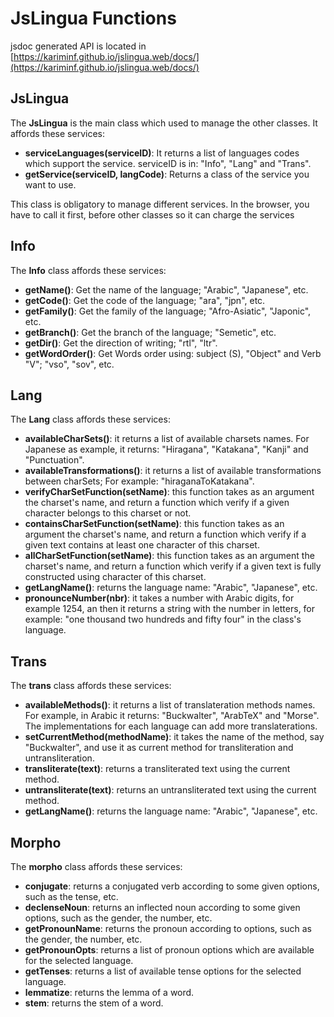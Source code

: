 
# JsLingua Functions

jsdoc generated API is located in [https://kariminf.github.io/jslingua.web/docs/](https://kariminf.github.io/jslingua.web/docs/)


## JsLingua

The **JsLingua** is the main class which used to manage the other classes.
It affords these services:
* **serviceLanguages(serviceID)**: It returns a list of languages codes which support the service.
serviceID is in: "Info", "Lang" and "Trans".
* **getService(serviceID, langCode)**: Returns a class of the service you want to use.

This class is obligatory to manage different services.
In the browser, you have to call it first, before other classes so it can charge the services

## Info

The **Info** class affords these services:
* **getName()**: Get the name of the language; "Arabic", "Japanese", etc.
* **getCode()**: Get the code of the language; "ara", "jpn", etc.
* **getFamily()**: Get the family of the language; "Afro-Asiatic", "Japonic", etc.
* **getBranch()**: Get the branch of the language; "Semetic", etc.
* **getDir()**: Get the direction of writing; "rtl", "ltr".
* **getWordOrder()**: Get Words order using: subject (S), "Object" and Verb "V"; "vso", "sov", etc.

## Lang

The **Lang** class affords these services:
* **availableCharSets()**: it returns a list of available charsets names. For Japanese as example, it returns: "Hiragana", "Katakana", "Kanji" and "Punctuation".
* **availableTransformations()**: it returns a list of available transformations between charSets; For example: "hiraganaToKatakana".
* **verifyCharSetFunction(setName)**: this function takes as an argument the charset's name, and return a function which verify if a given character belongs to this charset or not.
* **containsCharSetFunction(setName)**: this function takes as an argument the charset's name, and return a function which verify if a given text contains at least one character of this charset.
* **allCharSetFunction(setName)**: this function takes as an argument the charset's name, and return a function which verify if a given text is fully constructed using character of this charset.
* **getLangName()**: returns the language name: "Arabic", "Japanese", etc.
* **pronounceNumber(nbr)**: it takes a number with Arabic digits, for example 1254, an then it returns a string with the number in letters, for example: "one thousand two hundreds and fifty four" in the class's language.

## Trans

The **trans** class affords these services:
* **availableMethods()**: it returns a list of translateration methods names. For example, in Arabic it returns: "Buckwalter", "ArabTeX" and "Morse". The implementations for each language can add more translaterations.
* **setCurrentMethod(methodName)**: it takes the name of the method, say "Buckwalter", and use it as current method for transliteration and untransliteration.
* **transliterate(text)**: returns a transliterated text using the current method.
* **untransliterate(text)**: returns an untransliterated text using the current method.
* **getLangName()**: returns the language name: "Arabic", "Japanese", etc.

## Morpho

The **morpho** class affords these services:
* **conjugate**: returns a conjugated verb according to some given options, such as
the tense, etc.
* **declenseNoun**: returns an inflected noun according to some given options, such as
the gender, the number, etc.
* **getPronounName**: returns the pronoun according to options, such as the gender,
the number, etc.
* **getPronounOpts**: returns a list of pronoun options which are available
for the selected language.
* **getTenses**: returns a list of available tense options for the selected
language.
* **lemmatize**: returns the lemma of a word.
* **stem**: returns the stem of a word.
